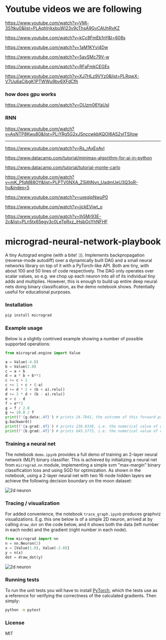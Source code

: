 # Youtube videos we are following 

https://www.youtube.com/watch?v=VMj-3S1tku0&list=PLAqhIrjkxbuWI23v9cThsA9GvCAUhRvKZ


https://www.youtube.com/watch?v=kCc8FmEb1nY&t=608s


https://www.youtube.com/watch?v=1aM1KYvl4Dw


https://www.youtube.com/watch?v=5avSMc79V-w


https://www.youtube.com/watch?v=RFaFmkCEGEs


https://www.youtube.com/watch?v=XJ7HLz9VYz0&list=PLRqwX-V7Uu6aCibgK1PTWWu9by6XFdCfh


### how does gpu works

https://www.youtube.com/watch?v=OUzm06YaUsI


### RNN

https://www.youtube.com/watch?v=AsNTP8Kwu80&list=PLjYRg5G2xJSnccwkbKQOI6AS2yITSllow


----------------------------------------------------------------------------

https://www.youtube.com/watch?v=Rs_rAxEsAvI


https://www.datacamp.com/tutorial/minimax-algorithm-for-ai-in-python


https://www.datacamp.com/tutorial/tutorial-monte-carlo


https://www.youtube.com/watch?v=mK_PfqM88OY&list=PLPTV0NXA_ZSj6tNyn_UadmUeU3Q3oR-hu&index=5


https://www.youtube.com/watch?v=uxeqipNwuP0


https://www.youtube.com/watch?v=jjckEViwt_o


https://www.youtube.com/watch?v=Ih5Mr93E-2c&list=PLn5tx65egy3c0LeTpRxz_iHsbOcYhNFHF


# micrograd-neural-network-playbook

A tiny Autograd engine (with a bite! :)). Implements backpropagation (reverse-mode autodiff) over a dynamically built DAG and a small neural networks library on top of it with a PyTorch-like API. Both are tiny, with about 100 and 50 lines of code respectively. The DAG only operates over scalar values, so e.g. we chop up each neuron into all of its individual tiny adds and multiplies. However, this is enough to build up entire deep neural nets doing binary classification, as the demo notebook shows. Potentially useful for educational purposes.

### Installation

```bash
pip install micrograd
```

### Example usage

Below is a slightly contrived example showing a number of possible supported operations:

```python
from micrograd.engine import Value

a = Value(-4.0)
b = Value(2.0)
c = a + b
d = a * b + b**3
c += c + 1
c += 1 + c + (-a)
d += d * 2 + (b + a).relu()
d += 3 * d + (b - a).relu()
e = c - d
f = e**2
g = f / 2.0
g += 10.0 / f
print(f'{g.data:.4f}') # prints 24.7041, the outcome of this forward pass
g.backward()
print(f'{a.grad:.4f}') # prints 138.8338, i.e. the numerical value of dg/da
print(f'{b.grad:.4f}') # prints 645.5773, i.e. the numerical value of dg/db
```

### Training a neural net

The notebook `demo.ipynb` provides a full demo of training an 2-layer neural network (MLP) binary classifier. This is achieved by initializing a neural net from `micrograd.nn` module, implementing a simple svm "max-margin" binary classification loss and using SGD for optimization. As shown in the notebook, using a 2-layer neural net with two 16-node hidden layers we achieve the following decision boundary on the moon dataset:

![2d neuron](moon_mlp.png)

### Tracing / visualization

For added convenience, the notebook `trace_graph.ipynb` produces graphviz visualizations. E.g. this one below is of a simple 2D neuron, arrived at by calling `draw_dot` on the code below, and it shows both the data (left number in each node) and the gradient (right number in each node).

```python
from micrograd import nn
n = nn.Neuron(2)
x = [Value(1.0), Value(-2.0)]
y = n(x)
dot = draw_dot(y)
```

![2d neuron](gout.svg)

### Running tests

To run the unit tests you will have to install [PyTorch](https://pytorch.org/), which the tests use as a reference for verifying the correctness of the calculated gradients. Then simply:

```bash
python -m pytest
```

### License

MIT
